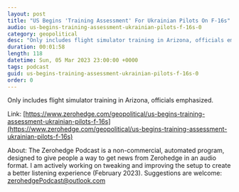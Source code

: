 ```yaml
---
layout: post
title: "US Begins 'Training Assessment' For Ukrainian Pilots On F-16s"
audio: us-begins-training-assessment-ukrainian-pilots-f-16s-0
category: geopolitical
desc: "Only includes flight simulator training in Arizona, officials emphasized."
duration: 00:01:58
length: 118
datetime: Sun, 05 Mar 2023 23:00:00 +0000
tags: podcast
guid: us-begins-training-assessment-ukrainian-pilots-f-16s-0
order: 0
---
```

Only includes flight simulator training in Arizona, officials emphasized.

Link: [https://www.zerohedge.com/geopolitical/us-begins-training-assessment-ukrainian-pilots-f-16s](https://www.zerohedge.com/geopolitical/us-begins-training-assessment-ukrainian-pilots-f-16s)

About: The Zerohedge Podcast is a non-commercial, automated program, designed to give people a way to get news from Zerohedge in an audio format.  I am actively working on tweaking and improving the setup to create a better listening experience (February 2023).  Suggestions are welcome: [zerohedgePodcast@outlook.com](mailto:zerohedgePodcast@outlook.com)